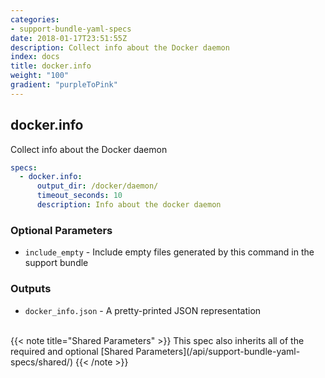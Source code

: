 ```yaml
---
categories:
- support-bundle-yaml-specs
date: 2018-01-17T23:51:55Z
description: Collect info about the Docker daemon
index: docs
title: docker.info
weight: "100"
gradient: "purpleToPink"
---
```


## docker.info

Collect info about the Docker daemon


```yaml
specs:
  - docker.info:
      output_dir: /docker/daemon/
      timeout_seconds: 10
      description: Info about the docker daemon
```


### Optional Parameters


- `include_empty` - Include empty files generated by this command in the support bundle



### Outputs

    
- `docker_info.json` - A pretty-printed JSON representation


<br>
{{< note title="Shared Parameters" >}}
This spec also inherits all of the required and optional [Shared Parameters](/api/support-bundle-yaml-specs/shared/)
{{< /note >}}

    